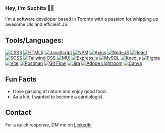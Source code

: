 ### Hey, I'm Suchita 👋🏼

I'm a software developer based in Toronto with a passion for whipping up awesome UIs and efficient JS. 

## Tools/Languages:

[![CSS3](https://img.shields.io/badge/css3-%231572B6.svg?style=flat-square&logo=css3&logoColor=white)](#) [![HTML5](https://img.shields.io/badge/html5-%23E34F26.svg?style=flat-square&logo=html5&logoColor=white)](#) [![JavaScript](https://img.shields.io/badge/javascript-%23323330.svg?style=flat-square&logo=javascript&logoColor=%23F7DF1E)](#) [![NPM](https://img.shields.io/badge/NPM-%23000000.svg?style=flat-square&logo=npm&logoColor=white)](#) [![Axios](https://img.shields.io/badge/Axios-%235A29E4.svg?style=flat-square&logo=axios&logoColor=white)](#)
[![NodeJS](https://img.shields.io/badge/node.js-6DA55F?style=flat-square&logo=node.js&logoColor=white)](#) [![React](https://img.shields.io/badge/react-%2320232a.svg?style=flat-square&logo=react&logoColor=%2361DAFB)](#)  [![SCSS](https://img.shields.io/badge/SCSS-%23CC6699.svg?style=flat-square&logo=sass&logoColor=white)](#) [![Tailwind CSS](https://img.shields.io/badge/Tailwind%20CSS-%2338B2AC.svg?style=flat-square&logo=tailwind-css&logoColor=white)](#) [![MUI](https://img.shields.io/badge/MUI-%230081CB.svg?style=flat-square&logo=mui&logoColor=white)](#) [![Express.js](https://img.shields.io/badge/express.js-%23404d59.svg?style=flat-square&logo=express&logoColor=white)](#) [![MySQL](https://img.shields.io/badge/mysql-%2300f.svg?style=flat-square&logo=mysql&logoColor=white)](#) [![Knex.js](https://img.shields.io/badge/Knex.js-%23F00000.svg?style=flat-square&logo=knex.js&logoColor=white)](#) 
[![Figma](https://img.shields.io/badge/figma-%23F24E1E.svg?style=flat-square&logo=figma&logoColor=white)](#) [![Vite](https://img.shields.io/badge/Vite-%23646CFF.svg?style=flat-square&logo=vite&logoColor=white)](#) [![Postman](https://img.shields.io/badge/Postman-%23FF6C37.svg?style=flat-square&logo=postman&logoColor=white)](#) [![Git Flow](https://img.shields.io/badge/Git%20Flow-%23FF6F61.svg?style=flat-square&logo=git&logoColor=white)](#) [![Jira](https://img.shields.io/badge/Jira-%230A0FFF.svg?style=flat-square&logo=jira&logoColor=white)](#) [![Adobe Lightroom](https://img.shields.io/badge/Adobe%20Lightroom-31A8FF.svg?style=flat-square&logo=Adobe%20Lightroom&logoColor=white)](#) [![Canva](https://img.shields.io/badge/Canva-%2300C4CC.svg?style=flat-square&logo=Canva&logoColor=white)](#)


## Fun Facts
- I love gasping at nature and enjoy good food.
- As a kid, I wanted to become a cardiologist. 

## Contact

For a quick response, DM me on [LinkedIn](https://www.linkedin.com/in/suchita-ashok/)

